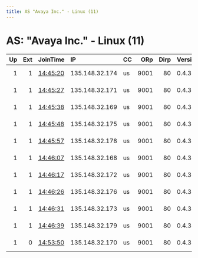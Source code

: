 ```yaml
---
title: AS "Avaya Inc." - Linux (11)
---
```


# AS: "Avaya Inc." - Linux (11)

|   Up |   Ext | JoinTime                                                                                            | IP             | CC   |   ORp |   Dirp | Version   | Contact                   | Nickname            |   eFamMembers |
|-----:|------:|:----------------------------------------------------------------------------------------------------|:---------------|:-----|------:|-------:|:----------|:--------------------------|:--------------------|--------------:|
|    1 |     1 | [14:45:20](https://metrics.torproject.org/rs.html#details/DD07C75D8C209E29A8CF576EFA4C05B6EA017AFF) | 135.148.32.174 | us   |  9001 |     80 | 0.4.3.6   | CypherpunkLabs Cypherpunk | Unnamed             |            11 |
|    1 |     1 | [14:45:27](https://metrics.torproject.org/rs.html#details/B45627630EE100709722FC6BD1AD05AD67B5CD80) | 135.148.32.171 | us   |  9001 |     80 | 0.4.3.6   | CypherpunkLabs Cypherpunk | Unnamed             |            11 |
|    1 |     1 | [14:45:38](https://metrics.torproject.org/rs.html#details/821E4EC34F7637F2F91BD3878D9DFAAB43F314B6) | 135.148.32.169 | us   |  9001 |     80 | 0.4.3.6   | CypherpunkLabs Cypherpunk | Unnamed             |            11 |
|    1 |     1 | [14:45:48](https://metrics.torproject.org/rs.html#details/7053B0F2EE48469D9EE40A320DBED58DF6D01DB8) | 135.148.32.175 | us   |  9001 |     80 | 0.4.3.6   | CypherpunkLabs Cypherpunk | Unnamed             |            11 |
|    1 |     1 | [14:45:57](https://metrics.torproject.org/rs.html#details/028B37635245340EDD68D0CE1DB0C64F2F7F8BA2) | 135.148.32.178 | us   |  9001 |     80 | 0.4.3.6   | CypherpunkLabs Cypherpunk | Unnamed             |            11 |
|    1 |     1 | [14:46:07](https://metrics.torproject.org/rs.html#details/284BACC003D8C676532997DF15EEDB5B04427BA2) | 135.148.32.168 | us   |  9001 |     80 | 0.4.3.6   | CypherpunkLabs Cypherpunk | Unnamed             |            11 |
|    1 |     1 | [14:46:17](https://metrics.torproject.org/rs.html#details/EB53E28F2ADB3920C9E14826FB4DCC4149F85743) | 135.148.32.172 | us   |  9001 |     80 | 0.4.3.6   | CypherpunkLabs Cypherpunk | Unnamed             |            11 |
|    1 |     1 | [14:46:26](https://metrics.torproject.org/rs.html#details/17770691DB6BD7ADD224080D8B1013F093594272) | 135.148.32.176 | us   |  9001 |     80 | 0.4.3.6   | CypherpunkLabs Cypherpunk | Unnamed             |            11 |
|    1 |     1 | [14:46:31](https://metrics.torproject.org/rs.html#details/63EB5AA20B569ADD66373DD956F450153D85FCDC) | 135.148.32.173 | us   |  9001 |     80 | 0.4.3.6   | CypherpunkLabs Cypherpunk | Unnamed             |            11 |
|    1 |     1 | [14:46:39](https://metrics.torproject.org/rs.html#details/B386AA2299718092F7EF2CB4D43E281568B838CF) | 135.148.32.179 | us   |  9001 |     80 | 0.4.3.6   | CypherpunkLabs Cypherpunk | Unnamed             |            11 |
|    1 |     0 | [14:53:50](https://metrics.torproject.org/rs.html#details/4243546D4A8F4DCA20C1EB55D7AC94DA67AF0B66) | 135.148.32.170 | us   |  9001 |     80 | 0.4.3.6   | CypherpunkLabs Cypherpunk | CypherpunkLabsGuard |            11 |
